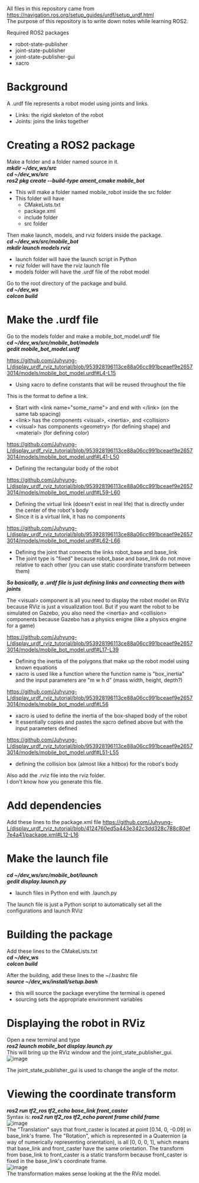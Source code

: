 All files in this repository came from https://navigation.ros.org/setup_guides/urdf/setup_urdf.html  
The purpose of this repository is to write down notes while learning ROS2.

Required ROS2 packages
- robot-state-publisher
- joint-state-publisher
- joint-state-publisher-gui
- xacro

# Background
A .urdf file represents a robot model using joints and links.
- Links: the rigid skeleton of the robot
- Joints: joins the links together

# Creating a ROS2 package
Make a folder and a folder named source in it.  
***mkdir ~/dev_ws/src***  
***cd ~/dev_ws/src***  
***ros2 pkg create --build-type ament_cmake mobile_bot***  
- This will make a folder named mobile_robot inside the src folder
- This folder will have
  - CMakeLists.txt
  - package.xml
  - include folder
  - src folder

Then make launch, models, and rviz folders inside the package.  
***cd ~/dev_ws/src/mobile_bot***  
***mkdir launch models rviz***  
- launch folder will have the launch script in Python
- rviz folder will have the rviz launch file
- models folder will have the .urdf file of the robot model

Go to the root directory of the package and build.  
***cd ~/dev_ws***  
***colcon build***  

# Make the .urdf file
Go to the models folder and make a mobile_bot_model.urdf file  
***cd ~/dev_ws/src/mobile_bot/models***  
***gedit mobile_bot_model.urdf***  

https://github.com/Juhyung-L/display_urdf_rviz_tutorial/blob/953928196113ce88a06cc991bceaef9e26573014/models/mobile_bot_model.urdf#L4-L15
- Using xacro to define constants that will be reused throughout the file

This is the format to define a link.
- Start with \<link name="some_name"\> and end with \</link\> (on the same tab spacing)
- \<link\> has the components \<visual\>, \<inertia\>, and \<collision\>
- \<visual\> has components \<geometry\> (for defining shape) and \<material\> (for defining color)

https://github.com/Juhyung-L/display_urdf_rviz_tutorial/blob/953928196113ce88a06cc991bceaef9e26573014/models/mobile_bot_model.urdf#L41-L50
- Defining the rectangular body of the robot

https://github.com/Juhyung-L/display_urdf_rviz_tutorial/blob/953928196113ce88a06cc991bceaef9e26573014/models/mobile_bot_model.urdf#L59-L60
- Defining the virtual link (doesn't exist in real life) that is directly under the center of the robot's body  
- Since it is a virtual link, it has no components

https://github.com/Juhyung-L/display_urdf_rviz_tutorial/blob/953928196113ce88a06cc991bceaef9e26573014/models/mobile_bot_model.urdf#L62-L66
- Defining the joint that connects the links robot_base and base_link
- The joint type is "fixed" because robot_base and base_link do not move relative to each other (you can use static coordinate transform between them)

***So basically, a .urdf file is just defining links and connecting them with joints***  

The \<visual\> component is all you need to display the robot model on RViz because RViz is just a visualization tool. But if you want the robot to be simulated on Gazebo, you also need the \<inertia\> and \<collision\> components because Gazebo has a physics enigne (like a physics engine for a game) 

https://github.com/Juhyung-L/display_urdf_rviz_tutorial/blob/953928196113ce88a06cc991bceaef9e26573014/models/mobile_bot_model.urdf#L17-L39
- Defining the inertia of the polygons that make up the robot model using known equations
- xacro is used like a function where the function name is "box_inertia" and the input parameters are "m w h d" (mass width, height, depth?)

https://github.com/Juhyung-L/display_urdf_rviz_tutorial/blob/953928196113ce88a06cc991bceaef9e26573014/models/mobile_bot_model.urdf#L56
- xacro is used to define the inertia of the box-shaped body of the robot
- It essentially copies and pastes the xacro defined above but with the input parameters defined

https://github.com/Juhyung-L/display_urdf_rviz_tutorial/blob/953928196113ce88a06cc991bceaef9e26573014/models/mobile_bot_model.urdf#L51-L55
- defining the collision box (almost like a hitbox) for the robot's body

Also add the .rviz file into the rviz folder.  
I don't know how you generate this file.  

# Add dependencies
Add these lines to the package.xml file
https://github.com/Juhyung-L/display_urdf_rviz_tutorial/blob/4124760ed5a443e342c3dd328c788c80ef7e4a41/package.xml#L12-L16

# Make the launch file
***cd ~/dev_ws/src/mobile_bot/launch***  
***gedit display.launch.py***  
- launch files in Python end with .launch.py

The launch file is just a Python script to automatically set all the configurations and launch RViz

# Building the package
Add these lines to the CMakeLists.txt  
***cd ~/dev_ws***  
***colcon build***  

After the building, add these lines to the ~/.bashrc file  
***source ~/dev_ws/install/setup.bash***  
- this will source the package everytime the terminal is opened
- sourcing sets the appropriate environment variables

# Displaying the robot in RViz
Open a new terminal and type  
***ros2 launch mobile_bot display.launch.py***  
This will bring up the RViz window and the joint_state_publisher_gui. 
![image](https://user-images.githubusercontent.com/102873080/233770287-5e14b63d-02de-48c5-9315-f1f603e485d2.png)  

The joint_state_publisher_gui is used to change the angle of the motor.  

# Viewing the coordinate transform
***ros2 run tf2_ros tf2_echo base_link front_caster***  
Syntax is: ***ros2 run tf2_ros tf2_echo parent frame child frame***  
![image](https://user-images.githubusercontent.com/102873080/233770431-a1d8117b-3d7f-49ca-aa4a-136443f1ad8f.png)  
The "Translation" says that front_caster is located at point [0.14, 0, -0.09] in base_link's frame. The "Rotation", which is represented in a Quaternion (a way of numerically representing orientation), is all [0, 0, 0, 1], which means that base_link and front_caster have the same orientation. The transform from base_link to front_caster is a static transform because front_caster is fixed in the base_link's coordinate frame.  
![image](https://user-images.githubusercontent.com/102873080/233770572-93484ec5-6720-4796-983f-daa346dae7c4.png)  
The transformation makes sense looking at the the RViz model.


